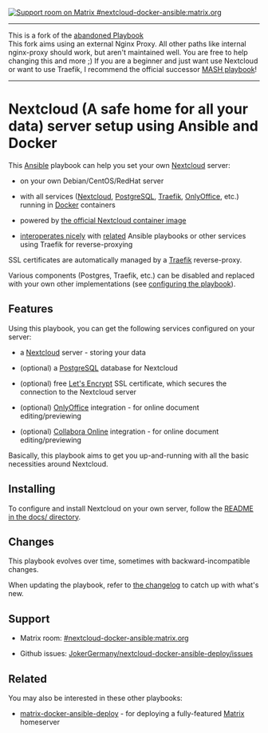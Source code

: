 [![Support room on Matrix #nextcloud-docker-ansible:matrix.org](https://img.shields.io/matrix/nextcloud-docker-ansible:matrix.org.svg?label=%23nextcloud-docker-ansible:matrix.org&logo=matrix&server_fqdn=matrix.org)](https://matrix.to/#/#nextcloud-docker-ansible:matrix.org)


-------
This is a fork of the [abandoned Playbook](https://github.com/spantaleev/nextcloud-docker-ansible-deploy)  
This fork aims using an external Nginx Proxy. All other paths like internal nginx-proxy should work, but aren't maintained well. You are free to help changing this and more ;)
If you are a beginner and just want use Nextcloud or want to use Traefik, I recommend the official successor [MASH playbook](https://github.com/mother-of-all-self-hosting/mash-playbook)!

-------

# Nextcloud (A safe home for all your data) server setup using Ansible and Docker

This [Ansible](https://www.ansible.com/) playbook can help you set your own [Nextcloud](https://nextcloud.com/) server:

- on your own Debian/CentOS/RedHat server

- with all services ([Nextcloud](https://nextcloud.com/), [PostgreSQL](https://www.postgresql.org/), [Traefik](https://traefik.io), [OnlyOffice](https://www.onlyoffice.com/), etc.) running in [Docker](https://www.docker.com/) containers

- powered by [the official Nextcloud container image](https://hub.docker.com/_/nextcloud)

- [interoperates nicely](docs/configuring-playbook-interoperability.md) with [related](#related) Ansible playbooks or other services using Traefik for reverse-proxying

SSL certificates are automatically managed by a [Traefik](https://traefik.io) reverse-proxy.

Various components (Postgres, Traefik, etc.) can be disabled and replaced with your own other implementations (see [configuring the playbook](docs/configuring-playbook.md)).


## Features

Using this playbook, you can get the following services configured on your server:

- a [Nextcloud](https://nextcloud.com/) server - storing your data

- (optional) a [PostgreSQL](https://www.postgresql.org/) database for Nextcloud

- (optional) free [Let's Encrypt](https://letsencrypt.org/) SSL certificate, which secures the connection to the Nextcloud server

- (optional) [OnlyOffice](https://www.onlyoffice.com/) integration - for online document editing/previewing

- (optional) [Collabora Online](https://www.collaboraoffice.com/) integration - for online document editing/previewing

Basically, this playbook aims to get you up-and-running with all the basic necessities around Nextcloud.


## Installing

To configure and install Nextcloud on your own server, follow the [README in the docs/ directory](docs/README.md).


## Changes

This playbook evolves over time, sometimes with backward-incompatible changes.

When updating the playbook, refer to [the changelog](CHANGELOG.md) to catch up with what's new.


## Support

- Matrix room: [#nextcloud-docker-ansible:matrix.org](https://matrix.to/#/#nextcloud-docker-ansible:matrix.org)

- Github issues: [JokerGermany/nextcloud-docker-ansible-deploy/issues](https://github.com/JokerGermany/nextcloud-docker-ansible-deploy/issues)


## Related

You may also be interested in these other playbooks:

- [matrix-docker-ansible-deploy](https://github.com/spantaleev/matrix-docker-ansible-deploy) - for deploying a fully-featured [Matrix](https://matrix.org) homeserver
